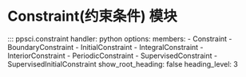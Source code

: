 # Constraint(约束条件) 模块

::: ppsci.constraint
    handler: python
    options:
      members:
        - Constraint
        - BoundaryConstraint
        - InitialConstraint
        - IntegralConstraint
        - InteriorConstraint
        - PeriodicConstraint
        - SupervisedConstraint
        - SupervisedInitialConstraint
      show_root_heading: false
      heading_level: 3
